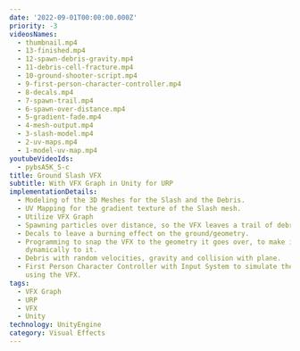 ```yaml
---
date: '2022-09-01T00:00:00.000Z'
priority: -3
videosNames:
  - thumbnail.mp4
  - 13-finished.mp4
  - 12-spawn-debris-gravity.mp4
  - 11-debris-cell-fracture.mp4
  - 10-ground-shooter-script.mp4
  - 9-first-person-character-controller.mp4
  - 8-decals.mp4
  - 7-spawn-trail.mp4
  - 6-spawn-over-distance.mp4
  - 5-gradient-fade.mp4
  - 4-mesh-output.mp4
  - 3-slash-model.mp4
  - 2-uv-maps.mp4
  - 1-model-uv-map.mp4
youtubeVideoIds:
  - pybsA5K_S-c
title: Ground Slash VFX
subtitle: With VFX Graph in Unity for URP
implementationDetails:
  - Modeling of the 3D Meshes for the Slash and the Debris.
  - UV Mapping for the gradient texture of the Slash mesh.
  - Utilize VFX Graph
  - Spawning particles over distance, so the VFX leaves a trail of debris.
  - Decals to leave a burning effect on the ground/geometry.
  - Programming to snap the VFX to the geometry it goes over, to make it adjust
    dynamically to it.
  - Debris with random velocities, gravity and collision with plane.
  - First Person Character Controller with Input System to simulate the player
    using the VFX.
tags:
  - VFX Graph
  - URP
  - VFX
  - Unity
technology: UnityEngine
category: Visual Effects
---
```

